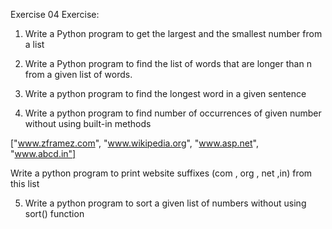 Exercise 04
Exercise: 

1.   Write a Python program to get the largest and the smallest number from a list

2. Write a Python program to find the list of words that are longer than n from a given list of words.

3. Write a python program to find the longest word in a given sentence

4. Write a python program to find number of occurrences of given number without using built-in methods

["www.zframez.com", "www.wikipedia.org", "www.asp.net", "www.abcd.in"]

Write a python program to print website suffixes (com , org , net ,in) from this list

5. Write a python program to sort a given list of numbers without using sort() function

